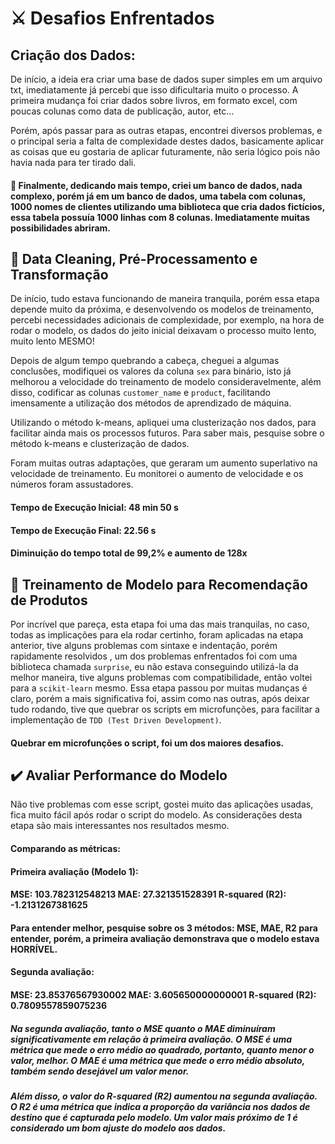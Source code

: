# ⚔️ Desafios Enfrentados

## Criação dos Dados:
De início, a ideia era criar uma base de dados super simples em um arquivo txt, imediatamente já percebi que isso dificultaria muito o processo.
A primeira mudança foi criar dados sobre livros, em formato excel, com poucas colunas como data de publicação, autor, etc...

Porém, após passar para as outras etapas, encontrei diversos problemas, e o principal seria a falta de complexidade destes dados, basicamente aplicar as coisas que eu gostaria de aplicar futuramente, não seria lógico pois não havia nada para ter tirado dali.
#### 🏁 Finalmente, dedicando mais tempo, criei um banco de dados, nada complexo, porém já em um banco de dados, uma tabela com colunas, 1000 nomes de clientes utilizando uma biblioteca que cria dados fictícios, essa tabela possuía 1000 linhas com 8 colunas. Imediatamente muitas possibilidades abriram.

## 🧹 Data Cleaning, Pré-Processamento e Transformação
De início, tudo estava funcionando de maneira tranquila, porém essa etapa depende muito da próxima, e desenvolvendo os modelos de treinamento, percebi necessidades adicionais de complexidade, por exemplo, na hora de rodar o modelo, os dados do jeito inicial deixavam o processo muito lento, muito lento MESMO!

Depois de algum tempo quebrando a cabeça, cheguei a algumas conclusões, modifiquei os valores da coluna `sex` para binário, isto já melhorou a velocidade do treinamento de modelo consideravelmente, além disso, codificar as colunas `customer_name` e `product`, facilitando imensamente a utilização dos métodos de aprendizado de máquina.

Utilizando o método k-means, apliquei uma clusterização nos dados, para facilitar ainda mais os processos futuros. Para saber mais, pesquise sobre o método k-means e clusterização de dados.

Foram muitas outras adaptações, que geraram um aumento superlativo na velocidade de treinamento.
Eu monitorei o aumento de velocidade e os números foram assustadores.
#### Tempo de Execução Inicial: 48 min 50 s
#### Tempo de Execução Final: 22.56 s
#### Diminuição do tempo total de 99,2% e aumento de 128x

## 🤖 Treinamento de Modelo para Recomendação de Produtos
Por incrível que pareça, esta etapa foi uma das mais tranquilas, no caso, todas as implicações para ela rodar certinho, foram aplicadas na etapa anterior, tive alguns problemas com sintaxe e indentação, porém rapidamente resolvidos
, um dos problemas enfrentados foi com uma biblioteca chamada `surprise`, eu não estava conseguindo utilizá-la da melhor maneira, tive alguns problemas com compatibilidade, então voltei para a `scikit-learn` mesmo.
Essa etapa passou por muitas mudanças é claro, porém a mais significativa foi, assim como nas outras, após deixar tudo rodando, tive que quebrar os scripts em microfunções, para facilitar a implementação de `TDD (Test Driven Development)`.

#### Quebrar em microfunções o script, foi um dos maiores desafios.

## ✔️ Avaliar Performance do Modelo
Não tive problemas com esse script, gostei muito das aplicações usadas, fica muito fácil após rodar o script do modelo. As considerações desta etapa são mais interessantes nos resultados mesmo.

#### Comparando as métricas:

#### Primeira avaliação (Modelo 1):

#### MSE: 103.782312548213  MAE: 27.321351528391  R-squared (R2): -1.2131267381625
#### Para entender melhor, pesquise sobre os 3 métodos: MSE, MAE, R2 para entender, porém, a primeira avaliação demonstrava que o modelo estava HORRÍVEL.
#### Segunda avaliação: 
#### MSE: 23.85376567930002  MAE: 3.605650000000001  R-squared (R2): 0.7809557859075236

##### Na segunda avaliação, tanto o MSE quanto o MAE diminuíram significativamente em relação à primeira avaliação. O MSE é uma métrica que mede o erro médio ao quadrado, portanto, quanto menor o valor, melhor. O MAE é uma métrica que mede o erro médio absoluto, também sendo desejável um valor menor.

##### Além disso, o valor do R-squared (R2) aumentou na segunda avaliação. O R2 é uma métrica que indica a proporção da variância nos dados de destino que é capturada pelo modelo. Um valor mais próximo de 1 é considerado um bom ajuste do modelo aos dados.
